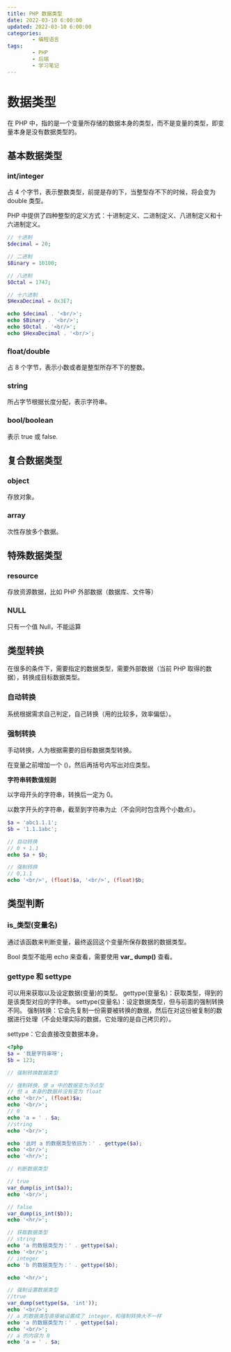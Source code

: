 ```yaml
---
title: PHP 数据类型
date: 2022-03-10 6:00:00
updated: 2022-03-10 6:00:00
categories:
        - 编程语言
tags:
        - PHP
        - 后端
        - 学习笔记
---
```


# 数据类型

在 PHP 中，指的是一个变量所存储的数据本身的类型，而不是变量的类型，即变量本身是没有数据类型的。

## 基本数据类型

### int/integer

占 4 个字节，表示整数类型，前提是存的下，当整型存不下的时候，将会变为 double 类型。

PHP 中提供了四种整型的定义方式：十进制定义、二进制定义、八进制定义和十六进制定义。

```php
// 十进制
$decimal = 20;

// 二进制
$Binary = 10100;

// 八进制
$Octal = 1747;

// 十六进制
$HexaDecimal = 0x3E7;

echo $decimal . '<br/>';
echo $Binary . '<br/>';
echo $Octal . '<br/>';
echo $HexaDecimal . '<br/>';

```

### float/double

占 8 个字节，表示小数或者是整型所存不下的整数。

### string

所占字节根据长度分配，表示字符串。

### bool/boolean

表示 true 或 false.

## 复合数据类型

### object

存放对象。

### array

次性存放多个数据。

## 特殊数据类型

### resource

存放资源数据，比如 PHP 外部数据（数据库、文件等）

### NULL

只有一个值 Null，不能运算

## 类型转换

在很多的条件下，需要指定的数据类型，需要外部数据（当前 PHP 取得的数据），转换成目标数据类型。

### 自动转换

系统根据需求自己判定，自己转换（用的比较多，效率偏低）。

### 强制转换

手动转换，人为根据需要的目标数据类型转换。

在变量之前增加一个 ()，然后再括号内写出对应类型。

**字符串转数值规则**

以字母开头的字符串，转换后一定为 0。

以数字开头的字符串，截至到字符串为止（不会同时包含两个小数点）。

```php
$a = 'abc1.1.1';
$b = '1.1.1abc';

// 自动转换
// 0 + 1.1
echo $a + $b;

// 强制转换
// 0,1.1
echo '<br/>', (float)$a, '<br/>', (float)$b;

```

## 类型判断

### is\_类型(变量名)

通过该函数来判断变量，最终返回这个变量所保存数据的数据类型。

Bool 类型不能用 echo 来查看，需要使用 **var\_ dump()** 查看。

### gettype 和 settype

可以用来获取以及设定数据(变量)的类型。
gettype(变量名)：获取类型，得到的是该类型对应的字符串。
settype(变量名)：设定数据类型，但与前面的强制转换不同。
强制转换：它会先复制一份需要被转换的数据，然后在对这份被复制的数据进行处理（不会处理实际的数据，它处理的是自己拷贝的）。

settype：它会直接改变数据本身。

```php
<?php
$a = '我是字符串呀';
$b = 123;

// 强制转换数据类型

// 强制转换，使 a 中的数据变为浮点型
// 但 a 本身的数据并没有变为 float
echo '<br/>', (float)$a;
echo '<br/>';
// 0
echo 'a = ' . $a;
//string
echo '<br/>';

echo '此时 a 的数据类型依旧为：' . gettype($a);
echo '<br/>';
echo '<hr/>';

// 判断数据类型

// true
var_dump(is_int($a));
echo '<br/>';

// false
var_dump(is_int($b));
echo '<hr/>';

// 获取数据类型
// string
echo 'a 的数据类型为：' . gettype($a);
echo '<br/>';
// integer
echo 'b 的数据类型为：' . gettype($b);

echo '<hr/>';

// 强制设置数据类型
//true
var_dump(settype($a, 'int'));
echo '<br/>';
// a 的数据类型直接被设置成了 integer，和强制转换大不一样
echo 'a 的数据类型为：' . gettype($a);
echo '<br/>';
// a 的内容为 0
echo 'a = ' . $a;
```
